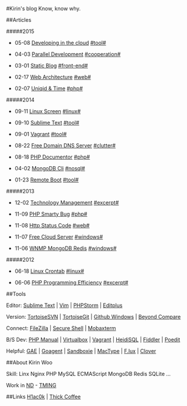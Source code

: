 #Kirin's blog
Know, know why.

##Articles

#####2015

* 05-08 [Developing in the cloud](/dev_in_the_cloud) [#tool#](/#tool)

* 04-03 [Parallel Development](/parallel_dev) [#cooperation#](/#cooperation)

* 03-01 [Static Blog](/static_blog) [#front-end#](/#front-end)

* 02-17 [Web Architecture](/web_architecture) [#web#](/#web)

* 02-07 [Uniqid & Time](/uniqid_time) [#php#](/#php)

#####2014

* 09-11 [Linux Screen](/linux_screen) [#linux#](/#linux)

* 09-10 [Sublime Text](/sublime_text) [#tool#](/#tool)

* 09-01 [Vagrant](/vagrant) [#tool#](/#tool)

* 08-22 [Free Domain DNS Server](/free_domain_dns_server) [#clutter#](/#clutter)

* 08-18 [PHP Documentor](/phpdoc) [#php#](/#php)

* 04-02 [MongoDB Cli](/mongodb_cli) [#nosql#](/#nosql)

* 01-23 [Remote Boot](/remote_boot) [#tool#](/#tool)

#####2013

* 12-02 [Technology Management](/technology_management) [#excerpt#](/#excerpt)

* 11-09 [PHP Smarty Bug](/php_smarty_bug) [#php#](/#php)

* 11-08 [Http Status Code](/http_status_code) [#web#](/#web)

* 11-07 [Free Cloud Server](/free_cloud_server) [#windows#](/#windows)

* 11-06 [WNMP MongoDB Redis](/wnmp) [#windows#](/#windows)

#####2012

* 06-18 [Linux Crontab](/linux_crontab) [#linux#](/#linux)

* 06-06 [PHP Programming Efficiency](/php_programming_efficiency) [#excerpt#](/#excerpt)

##Tools

Editor:
[Sublime Text](http://www.sublimetext.com/)
 | 
[Vim](http://www.vim.org/)
 | 
[PHPStorm](http://www.jetbrains.com/phpstorm/)
 | 
[Editplus](https://www.editplus.com/)

Version:
[TortoiseSVN](http://tortoisesvn.net/)
 | 
[TortoiseGit](https://tortoisegit.org/)
 | 
[Github Windows](https://windows.github.com/)
 | 
[Beyond Compare](http://www.scootersoftware.com/)

Connect:
[FileZilla](https://filezilla-project.org/)
 | 
[Secure Shell](https://chrome.google.com/webstore/detail/pnhechapfaindjhompbnflcldabbghjo)
 | 
[Mobaxterm](http://mobaxterm.mobatek.net/)

B/S Dev:
[PHP Manual](http://php.net/manual/zh/)
 | 
[Virtualbox](https://www.virtualbox.org/)
 | 
[Vagrant](https://www.vagrantup.com/)
 | 
[HeidiSQL](http://www.heidisql.com/)
 | 
[Fiddler](http://www.telerik.com/fiddler)
 | 
[Poedit](http://poedit.net/)

Helpful:
[GAE](https://appengine.google.com/)
 |
[Goagent](https://code.google.com/p/goagent/)
 | 
[Sandboxie](http://www.sandboxie.com/)
 | 
[MacType](http://www.iplaysoft.com/mactype.html)
 | 
[F.lux](https://justgetflux.com/)
 | 
[Clover](http://cn.ejie.me/)

##About
Kirin Woo

Skill: Linx Nginx PHP MySQL ECMAScript MongoDB Redis SQLite ...

Work in [ND](http://www.nd.com.cn/) - [TMING](http://www.tming.net.cn/)

##Links
[H1ac0k](http://xrong.net/)
 | 
[Thick Coffee](http://webdev.sinaapp.com/)
